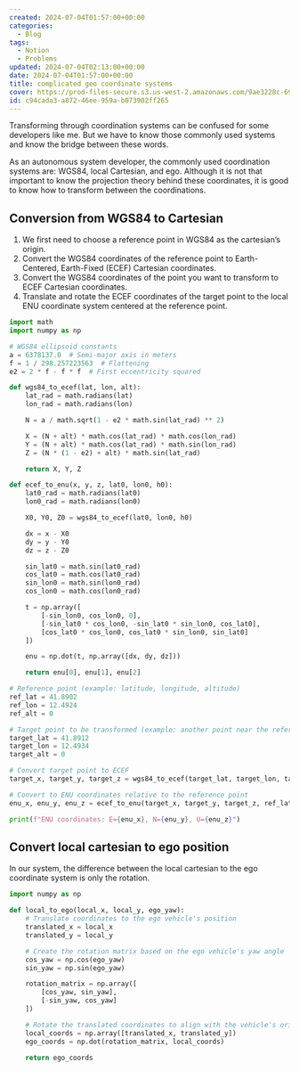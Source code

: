 ```yaml
---
created: 2024-07-04T01:57:00+00:00
categories:
  - Blog
tags:
  - Notion
  - Problems
updated: 2024-07-04T02:13:00+00:00
date: 2024-07-04T01:57:00+00:00
title: complicated geo coordinate systems
cover: https://prod-files-secure.s3.us-west-2.amazonaws.com/9ae3228c-6982-46ec-8946-abb7d53f72af/50591284-f16a-4e30-a23d-6c56f8b07ceb/IMG_0091.jpeg?X-Amz-Algorithm=AWS4-HMAC-SHA256&X-Amz-Content-Sha256=UNSIGNED-PAYLOAD&X-Amz-Credential=AKIAT73L2G45HZZMZUHI%2F20240817%2Fus-west-2%2Fs3%2Faws4_request&X-Amz-Date=20240817T133655Z&X-Amz-Expires=3600&X-Amz-Signature=b55845b4e006a63f6550543639f3ef973b539fd2dbb1480e8580e1710af8ad1f&X-Amz-SignedHeaders=host&x-id=GetObject
id: c94cada3-a872-46ee-959a-b073902ff265
---
```


Transforming through coordination systems can be confused for some developers like me. But we have to know those commonly used systems and know the bridge between these words.

As an autonomous system developer, the commonly used coordination systems are: WGS84, local Cartesian, and ego. Although it is not that important to know the projection theory behind these coordinates, it is good to know how to transform between the coordinations.

## Conversion from WGS84 to Cartesian

1. We first need to choose a reference point in WGS84 as the cartesian’s origin.
2. Convert the WGS84 coordinates of the reference point to Earth-Centered, Earth-Fixed (ECEF) Cartesian coordinates.
3. Convert the WGS84 coordinates of the point you want to transform to ECEF Cartesian coordinates.
4. Translate and rotate the ECEF coordinates of the target point to the local ENU coordinate system centered at the reference point.

```python
import math
import numpy as np

# WGS84 ellipsoid constants
a = 6378137.0  # Semi-major axis in meters
f = 1 / 298.257223563  # Flattening
e2 = 2 * f - f * f  # First eccentricity squared

def wgs84_to_ecef(lat, lon, alt):
    lat_rad = math.radians(lat)
    lon_rad = math.radians(lon)

    N = a / math.sqrt(1 - e2 * math.sin(lat_rad) ** 2)

    X = (N + alt) * math.cos(lat_rad) * math.cos(lon_rad)
    Y = (N + alt) * math.cos(lat_rad) * math.sin(lon_rad)
    Z = (N * (1 - e2) + alt) * math.sin(lat_rad)

    return X, Y, Z

def ecef_to_enu(x, y, z, lat0, lon0, h0):
    lat0_rad = math.radians(lat0)
    lon0_rad = math.radians(lon0)

    X0, Y0, Z0 = wgs84_to_ecef(lat0, lon0, h0)

    dx = x - X0
    dy = y - Y0
    dz = z - Z0

    sin_lat0 = math.sin(lat0_rad)
    cos_lat0 = math.cos(lat0_rad)
    sin_lon0 = math.sin(lon0_rad)
    cos_lon0 = math.cos(lon0_rad)

    t = np.array([
        [-sin_lon0, cos_lon0, 0],
        [-sin_lat0 * cos_lon0, -sin_lat0 * sin_lon0, cos_lat0],
        [cos_lat0 * cos_lon0, cos_lat0 * sin_lon0, sin_lat0]
    ])

    enu = np.dot(t, np.array([dx, dy, dz]))

    return enu[0], enu[1], enu[2]

# Reference point (example: latitude, longitude, altitude)
ref_lat = 41.8902
ref_lon = 12.4924
ref_alt = 0

# Target point to be transformed (example: another point near the reference)
target_lat = 41.8912
target_lon = 12.4934
target_alt = 0

# Convert target point to ECEF
target_x, target_y, target_z = wgs84_to_ecef(target_lat, target_lon, target_alt)

# Convert to ENU coordinates relative to the reference point
enu_x, enu_y, enu_z = ecef_to_enu(target_x, target_y, target_z, ref_lat, ref_lon, ref_alt)

print(f"ENU coordinates: E={enu_x}, N={enu_y}, U={enu_z}")

```

## Convert local cartesian to ego position

In our system, the difference between the local cartesian to the ego coordinate system is only the rotation.

```python
import numpy as np

def local_to_ego(local_x, local_y, ego_yaw):
    # Translate coordinates to the ego vehicle's position
    translated_x = local_x
    translated_y = local_y

    # Create the rotation matrix based on the ego vehicle's yaw angle
    cos_yaw = np.cos(ego_yaw)
    sin_yaw = np.sin(ego_yaw)

    rotation_matrix = np.array([
        [cos_yaw, sin_yaw],
        [-sin_yaw, cos_yaw]
    ])

    # Rotate the translated coordinates to align with the vehicle's orientation
    local_coords = np.array([translated_x, translated_y])
    ego_coords = np.dot(rotation_matrix, local_coords)

    return ego_coords

```
